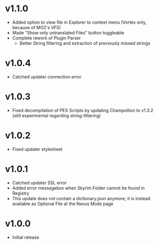 # v1.1.0

- Added option to view file in Explorer to context menu (Vortex only, because of MO2's VFS)
- Made "Show only untranslated Files" button toggleable
- Complete rework of Plugin Parser
  - Better String filtering and extraction of previously missed strings

# v1.0.4

- Catched updater connection error

# v1.0.3

- Fixed decompilation of PEX Scripts by updating Champollion to v1.3.2 (still experimental regarding string-filtering)

# v1.0.2

- Fixed updater stylesheet

# v1.0.1

- Catched updater SSL error
- Added error messagebox when Skyrim Folder cannot be found in Registry
- This update does not contain a dictionary.json anymore; it is instead available as Optional File at the Nexus Mods page

# v1.0.0

- Initial release
